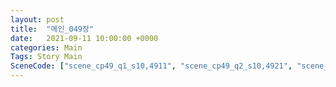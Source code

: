 ```yaml
---
layout: post
title:  "메인_049장"
date:   2021-09-11 10:00:00 +0000
categories: Main
Tags: Story Main
SceneCode: ["scene_cp49_q1_s10,4911", "scene_cp49_q2_s10,4921", "scene_cp49_q2_s20,4922", "scene_cp49_q3_s20,4931", "scene_cp49_q4_s20,4941", "scene_cp49_q4_s30,4942"]
---
```

